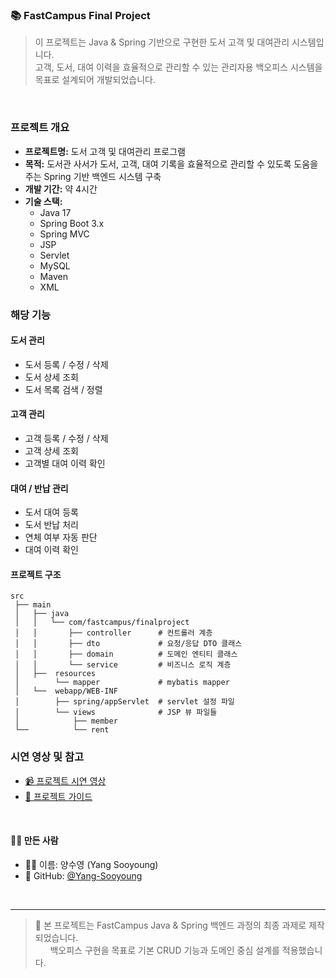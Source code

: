 ### 📚 FastCampus Final Project
>이 프로젝트는 Java & Spring 기반으로 구현한 도서 고객 및 대여관리 시스템입니다.\
>고객, 도서, 대여 이력을 효율적으로 관리할 수 있는 관리자용 백오피스 시스템을 목표로 설계되어 개발되었습니다.

<br/> 

### 프로젝트 개요

- **프로젝트명:** 도서 고객 및 대여관리 프로그램
- **목적:** 도서관 사서가 도서, 고객, 대여 기록을 효율적으로 관리할 수 있도록 도움을 주는 Spring 기반 백엔드 시스템 구축
- **개발 기간:** 약 4시간 
- **기술 스택:**
  - Java 17
  - Spring Boot 3.x
  - Spring MVC
  - JSP
  - Servlet
  - MySQL
  - Maven
  - XML

### 해당 기능

#### 도서 관리

- 도서 등록 / 수정 / 삭제
- 도서 상세 조회
- 도서 목록 검색 / 정렬

#### 고객 관리

- 고객 등록 / 수정 / 삭제
- 고객 상세 조회
- 고객별 대여 이력 확인

#### 대여 / 반납 관리

- 도서 대여 등록
- 도서 반납 처리
- 연체 여부 자동 판단
- 대여 이력 확인
  
#### 프로젝트 구조

```
src
 ├── main
 │   ├── java
 │   │   └── com/fastcampus/finalproject
 │   │       ├── controller      # 컨트롤러 계층
 │   │       ├── dto             # 요청/응답 DTO 클래스
 │   │       ├── domain          # 도메인 엔티티 클래스
 │   │       └── service         # 비즈니스 로직 계층
 │   ├──  resources
 │        └── mapper             # mybatis mapper
 │   └──  webapp/WEB-INF
 │        ├── spring/appServlet  # servlet 설정 파일
 │        └── views              # JSP 뷰 파일들
 │            ├── member
 └──          └── rent
```

### 시연 영상 및 참고
- [📹 프로젝트 시연 영상](https://drive.google.com/file/d/1A_mZZJVEqI9ZJ8qaShR_z1oGT-F7Nzy-/view?usp=sharing)
- [📄 프로젝트 가이드](https://drive.google.com/file/d/12JI6BsJtunJglMgsbOxcySADOPbSrvq2/view?usp=sharing)

</br>

#### 🙋‍♀️ 만든 사람

- 👩‍💻 이름: 양수영 (Yang Sooyoung)
- 🔗 GitHub: [@Yang-Sooyoung](https://github.com/Yang-Sooyoung)

<br/>


---

> 💬 본 프로젝트는 FastCampus Java & Spring 백엔드 과정의 최종 과제로 제작되었습니다.\
> &nbsp;&nbsp;&nbsp;&nbsp;&nbsp; 백오피스 구현을 목표로 기본 CRUD 기능과 도메인 중심 설계를 적용했습니다.

